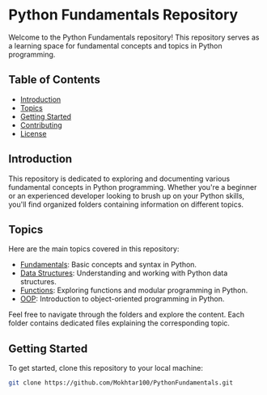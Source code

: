 # Python Fundamentals Repository

Welcome to the Python Fundamentals repository! This repository serves as a learning space for fundamental concepts and topics in Python programming.

## Table of Contents

- [Introduction](#introduction)
- [Topics](#topics)
- [Getting Started](#getting-started)
- [Contributing](#contributing)
- [License](#license)

## Introduction

This repository is dedicated to exploring and documenting various fundamental concepts in Python programming. Whether you're a beginner or an experienced developer looking to brush up on your Python skills, you'll find organized folders containing information on different topics.

## Topics

Here are the main topics covered in this repository:

- [Fundamentals](fundamentals): Basic concepts and syntax in Python.
- [Data Structures](data-structures): Understanding and working with Python data structures.
- [Functions](functions): Exploring functions and modular programming in Python.
- [OOP](OOP): Introduction to object-oriented programming in Python.

Feel free to navigate through the folders and explore the content. Each folder contains dedicated files explaining the corresponding topic.

## Getting Started

To get started, clone this repository to your local machine:

```bash
git clone https://github.com/Mokhtar100/PythonFundamentals.git
